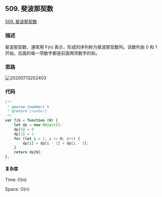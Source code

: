 ## 509. 斐波那契数

[509. 斐波那契数](https://leetcode-cn.com/problems/fibonacci-number/)

### 描述

斐波那契数，通常用 F(n) 表示，形成的序列称为斐波那契数列。该数列由 0 和 1 开始，后面的每一项数字都是前面两项数字的和。

### 思路

![20200713202403]( https://supyyy-1259673491.cos.ap-beijing.myqcloud.com/2020/pictures20200713202403.png)

### 代码

```js
/**
 * @param {number} N
 * @return {number}
 */
var fib = function (N) {
	let dp = new Object();
	dp[0] = 0
	dp[1] = 1
	for (let i = 2; i <= N; i++) {
		dp[i] = dp[i - 1] + dp[i - 2];
	}
	return dp[N];
};
```

#### 复杂度

Time: O(n)

Space: O(n)

